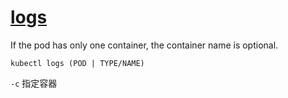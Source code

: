 # [logs](https://kubernetes.io/docs/reference/generated/kubectl/kubectl-commands#logs)

If the pod has only one container, the container name is optional.

`kubectl logs (POD | TYPE/NAME)`

`-c` 指定容器
